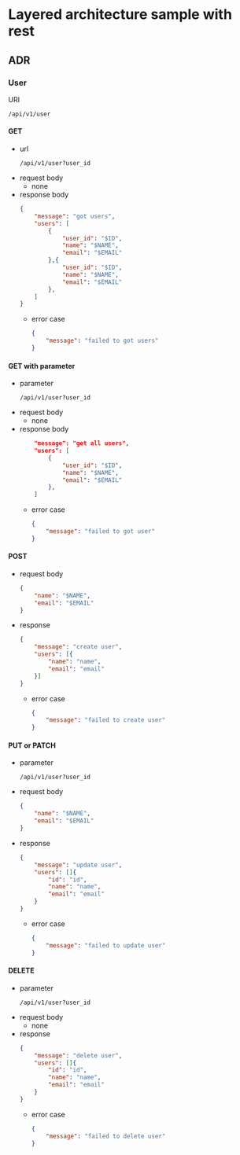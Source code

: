 # Layered architecture sample with rest


## ADR

### User

URI
```
/api/v1/user
```

#### GET
* url
    ```
    /api/v1/user?user_id
    ```
* request body
    * none
* response body
    ```json
    {
        "message": "got users",
        "users": [
            {
                "user_id": "$ID",
                "name": "$NAME",
                "email": "$EMAIL"
            },{
                "user_id": "$ID",
                "name": "$NAME",
                "email": "$EMAIL"
            },
        ]
    }
    ```
    * error case
        ```json
        {
            "message": "failed to got users"
        }
        ```


#### GET with parameter
* parameter
    ```
    /api/v1/user?user_id
    ```
* request body
    * none
* response body
    ```json
        "message": "get all users",
        "users": [
            {
                "user_id": "$ID",
                "name": "$NAME",
                "email": "$EMAIL"
            },
        ]
    ```
    * error case
        ```json
        {
            "message": "failed to got user"
        }
        ```


#### POST

* request body
    ```json
    {
        "name": "$NAME",
        "email": "$EMAIL"
    }
    ```
* response
    ```json
    {
        "message": "create user",
        "users": [{
            "name": "name",
            "email": "email"
        }]
    }
    ```
    * error case
        ```json
        {
            "message": "failed to create user"
        }
        ```


#### PUT or PATCH
* parameter
    ```
    /api/v1/user?user_id
    ```
* request body
    ```json
    {
        "name": "$NAME",
        "email": "$EMAIL"
    }
    ```
* response
    ```json
    {
        "message": "update user",
        "users": []{
            "id": "id",
            "name": "name",
            "email": "email"
        }
    }
    ```
    * error case
        ```json
        {
            "message": "failed to update user"
        }
        ```

#### DELETE
* parameter
    ```
    /api/v1/user?user_id
    ```
* request body
    * none
* response
    ```json
    {
        "message": "delete user",
        "users": []{
            "id": "id",
            "name": "name",
            "email": "email"
        }
    }
    ```
    * error case
        ```json
        {
            "message": "failed to delete user"
        }
        ```





